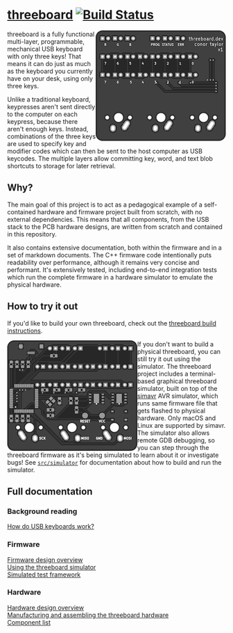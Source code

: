 # [threeboard](https://threeboard.dev) [![Build Status](https://travis-ci.com/taylorconor/threeboard.svg?token=2Am1JHeqFB3E9FdETW4w&branch=master)](https://travis-ci.com/taylorconor/threeboard)

<!-- TODO: update this image to an animation when it's ready. -->
<img src="documentation/images/top.png" align="right"/>

threeboard is a fully functional multi-layer, programmable, mechanical USB keyboard with only three keys! That means it can do just as much as the keyboard you currently have on your desk, using only three keys.

Unlike a traditional keyboard, keypresses aren't sent directly to the computer on each keypress, because there aren't enough keys. Instead, combinations of the three keys are used to specify key and modifier codes which can then be sent to the host computer as USB keycodes. The multiple layers allow committing key, word, and text blob shortcuts to storage for later retrieval.

## Why?

The main goal of this project is to act as a pedagogical example of a self-contained hardware and firmware project built from scratch, with no external dependencies. This means that all components, from the USB stack to the PCB hardware designs, are written from scratch and contained in this repository.

It also contains extensive documentation, both within the firmware and in a set of markdown documents. The C++ firmware code intentionally puts readability over performance, although it remains very concise and performant. It's extensively tested, including end-to-end integration tests which run the complete firmware in a hardware simulator to emulate the physical hardware.

## How to try it out

If you'd like to build your own threeboard, check out the [threeboard build instructions](taylorconor.com).

<!-- TODO: update this image to an animation when it's ready. -->
<img src="documentation/images/bottom.png" align="left"/>

If you don't want to build a physical threeboard, you can still try it out using the simulator. The threeboard project includes a terminal-based graphical threeboard simulator, built on top of the [simavr](https://github.com/buserror/simavr) AVR simulator, which runs same firmware file that gets flashed to physical hardware. Only macOS and Linux are supported by simavr. The simulator also allows remote GDB debugging, so you can step through the threeboard firmware as it's being simulated to learn about it or investigate bugs! See [`src/simulator`](taylorconor.com) for documentation about how to build and run the simulator.

## Full documentation
<!-- TODO: add links to relevant documentation. -->
### Background reading
[How do USB keyboards work?](taylorconor.com)

### Firmware
[Firmware design overview](taylorconor.com)  
[Using the threeboard simulator](taylorconor.com)  
[Simulated test framework](taylorconor.com)  

### Hardware
[Hardware design overview](taylorconor.com)  
[Manufacturing and assembling the threeboard hardware](taylorconor.com)  
[Component list](taylorconor.com)
